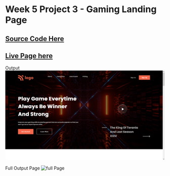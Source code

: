 # Week 5 Project 3 - Gaming Landing Page

## [Source Code Here](https://github.com/ajaydewangan1100/FSJS2.0/tree/main/Projects/Week-5-Project%2003)

## [Live Page here](https://helpful-biscuit-529e43.netlify.app/)

Output
![My output](output.png)

Full Output Page
![full Page](Gaming%20Landing%20Page.png)